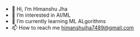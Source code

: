 - 👋 Hi, I’m Himanshu Jha
- 👀 I’m interested in AI/ML
- 🌱 I’m currently learning ML ALgorithms
- 📫 How to reach me himanshujha7489@gmail.com

<!---
HimAir10/HimAir10 is a ✨ special ✨ repository because its `README.md` (this file) appears on your GitHub profile.
You can click the Preview link to take a look at your changes.
--->
